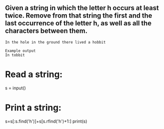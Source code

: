 ## Given a string in which the letter h occurs at least twice. Remove from that string the first and the last occurrence of the letter h, as well as all the characters between them.

```
In the hole in the ground there lived a hobbit

Example output
In tobbit
```
# Read a string:
s = input()
# Print a string:
s=s[:s.find('h')]+s[s.rfind('h')+1:]
print(s)
